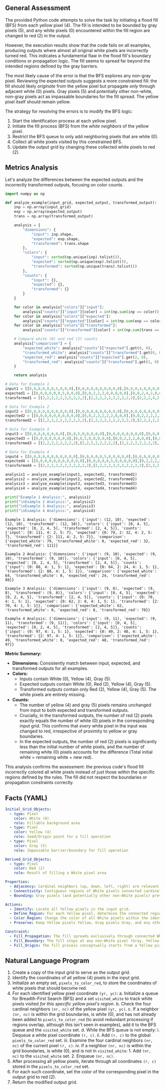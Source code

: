 ## General Assessment

The provided Python code attempts to solve the task by initiating a flood fill (BFS) from each yellow pixel (4). The fill is intended to be bounded by gray pixels (5), and any white pixels (0) encountered within the fill region are changed to red (2) in the output.

However, the execution results show that the code fails on all examples, producing outputs where almost all original white pixels are incorrectly turned red. This indicates a fundamental flaw in the flood fill's boundary conditions or propagation logic. The fill seems to spread far beyond the intended regions defined by the gray barriers.

The most likely cause of the error is that the BFS explores any non-gray pixel. Reviewing the expected outputs suggests a more constrained fill: the fill should likely *originate* from the yellow pixel but propagate *only* through adjacent white (0) pixels. Gray pixels (5) and potentially other non-white, non-gray pixels act as impassable boundaries for the fill spread. The yellow pixel itself should remain yellow.

The strategy for resolving the errors is to modify the BFS logic:
1.  Start the identification process at each yellow pixel.
2.  Initiate the fill process (BFS) from the *white neighbors* of the yellow pixel.
3.  Restrict the BFS queue to only add neighboring pixels that are white (0).
4.  Collect all white pixels visited by this constrained BFS.
5.  Update the output grid by changing these collected white pixels to red (2).

## Metrics Analysis

Let's analyze the differences between the expected outputs and the incorrectly transformed outputs, focusing on color counts.


``` python
import numpy as np

def analyze_example(input_grid, expected_output, transformed_output):
    inp = np.array(input_grid)
    exp = np.array(expected_output)
    trans = np.array(transformed_output)

    analysis = {
        "dimensions": {
            "input": inp.shape,
            "expected": exp.shape,
            "transformed": trans.shape
        },
        "colors": {
            "input": sorted(np.unique(inp).tolist()),
            "expected": sorted(np.unique(exp).tolist()),
            "transformed": sorted(np.unique(trans).tolist())
        },
        "counts": {
            "input": {},
            "expected": {},
            "transformed": {}
        }
    }

    for color in analysis["colors"]["input"]:
        analysis["counts"]["input"][color] = int(np.sum(inp == color))
    for color in analysis["colors"]["expected"]:
        analysis["counts"]["expected"][color] = int(np.sum(exp == color))
    for color in analysis["colors"]["transformed"]:
        analysis["counts"]["transformed"][color] = int(np.sum(trans == color))

    # Compare white (0) and red (2) counts
    analysis["comparison"] = {
        "expected_white": analysis["counts"]["expected"].get(0, 0),
        "transformed_white": analysis["counts"]["transformed"].get(0, 0),
        "expected_red": analysis["counts"]["expected"].get(2, 0),
        "transformed_red": analysis["counts"]["transformed"].get(2, 0)
    }

    return analysis

# Data for Example 1
input1 = [[0,0,0,0,0,0,5,0,0,0],[0,0,0,0,0,0,0,0,0,0],[0,0,0,4,0,0,0,0,0,0],[0,0,0,0,0,0,0,0,5,0],[0,5,0,0,0,0,0,0,0,0],[0,0,0,0,5,0,0,0,0,0],[0,0,0,0,0,0,0,0,0,0],[5,0,0,0,0,0,0,0,0,0],[0,0,0,0,0,0,4,0,0,0],[0,0,0,0,0,0,0,0,0,0],[0,5,0,0,0,0,0,0,0,0],[0,0,0,0,0,0,0,0,0,5]]
expected1 = [[0,0,0,0,0,0,5,0,0,0],[0,0,2,2,2,0,0,0,0,0],[0,0,2,4,2,0,0,0,0,0],[0,0,2,2,2,0,0,0,5,0],[0,5,0,0,0,0,0,0,0,0],[0,0,0,0,5,0,0,0,0,0],[0,0,0,0,2,2,2,2,2,0],[5,0,0,0,2,2,2,2,2,0],[0,0,0,0,2,2,4,2,2,0],[0,0,0,0,2,2,2,2,2,0],[0,5,0,0,2,2,2,2,2,0],[0,0,0,0,0,0,0,0,0,5]]
transformed1 = [[2,2,2,2,2,2,5,2,2,2],[2,2,2,2,2,2,2,2,2,2],[2,2,2,4,2,2,2,2,2,2],[2,2,2,2,2,2,2,2,5,2],[2,5,2,2,2,2,2,2,2,2],[2,2,2,2,5,2,2,2,2,2],[2,2,2,2,2,2,2,2,2,2],[5,2,2,2,2,2,2,2,2,2],[2,2,2,2,2,2,4,2,2,2],[2,2,2,2,2,2,2,2,2,2],[2,5,2,2,2,2,2,2,2,2],[2,2,2,2,2,2,2,2,2,5]]

# Data for Example 2
input2 = [[0,0,0,0,0,0,0,0,0,0],[0,0,0,0,0,0,0,0,0,0],[0,0,0,0,0,0,0,0,0,0],[0,5,0,0,4,0,0,0,0,0],[0,0,0,0,0,0,0,0,0,0],[0,0,0,0,0,0,0,0,0,0],[0,0,0,0,0,0,0,0,0,0],[0,0,0,0,0,0,0,0,0,0],[0,0,0,0,0,0,0,0,0,0]]
expected2 = [[0,0,0,0,0,0,0,0,0,0],[0,0,2,2,2,2,2,0,0,0],[0,0,2,2,2,2,2,0,0,0],[0,5,2,2,4,2,2,0,0,0],[0,0,2,2,2,2,2,0,0,0],[0,0,2,2,2,2,2,0,0,0],[0,0,0,0,0,0,0,0,0,0],[0,0,0,0,0,0,0,0,0,0],[0,0,0,0,0,0,0,0,0,0]]
transformed2 = [[2,2,2,2,2,2,2,2,2,2],[2,2,2,2,2,2,2,2,2,2],[2,2,2,2,2,2,2,2,2,2],[2,5,2,2,4,2,2,2,2,2],[2,2,2,2,2,2,2,2,2,2],[2,2,2,2,2,2,2,2,2,2],[2,2,2,2,2,2,2,2,2,2],[2,2,2,2,2,2,2,2,2,2],[2,2,2,2,2,2,2,2,2,2]]

# Data for Example 3
input3 = [[0,0,0,0,0,0,0,0],[0,0,5,0,0,0,0,0],[0,0,0,0,0,0,0,0],[0,0,0,4,0,0,0,0],[0,0,0,0,0,0,0,0],[0,0,0,0,0,0,0,0],[0,0,0,0,0,0,0,0],[0,0,0,0,0,0,0,0],[0,0,0,0,0,0,0,0]]
expected3 = [[0,0,0,0,0,0,0,0],[0,0,5,0,0,0,0,0],[0,0,2,2,2,0,0,0],[0,0,2,4,2,0,0,0],[0,0,2,2,2,0,0,0],[0,0,0,0,0,0,0,0],[0,0,0,0,0,0,0,0],[0,0,0,0,0,0,0,0],[0,0,0,0,0,0,0,0]]
transformed3 = [[2,2,2,2,2,2,2,2],[2,2,5,2,2,2,2,2],[2,2,2,2,2,2,2,2],[2,2,2,4,2,2,2,2],[2,2,2,2,2,2,2,2],[2,2,2,2,2,2,2,2],[2,2,2,2,2,2,2,2],[2,2,2,2,2,2,2,2],[2,2,2,2,2,2,2,2]]

# Data for Example 4
input4 = [[0,0,0,0,0,0,0,0,0,0,0],[0,0,0,0,0,5,0,0,0,0,0],[0,0,0,0,0,0,0,0,0,0,0],[0,0,0,0,0,0,0,0,0,0,0],[0,0,0,0,0,0,0,0,0,0,0],[0,0,0,0,4,0,0,0,0,0,0],[0,0,0,0,0,0,0,0,0,0,0],[0,0,0,0,0,0,0,0,0,0,0],[0,0,0,0,0,0,0,0,0,0,0]]
expected4 = [[0,0,0,0,0,0,0,0,0,0,0],[0,0,0,0,0,5,0,0,0,0,0],[0,2,2,2,2,2,2,2,0,0,0],[0,2,2,2,2,2,2,2,0,0,0],[0,2,2,2,2,2,2,2,0,0,0],[0,2,2,2,4,2,2,2,0,0,0],[0,2,2,2,2,2,2,2,0,0,0],[0,2,2,2,2,2,2,2,0,0,0],[0,2,2,2,2,2,2,2,0,0,0]]
transformed4 = [[2,2,2,2,2,2,2,2,2,2,2],[2,2,2,2,2,5,2,2,2,2,2],[2,2,2,2,2,2,2,2,2,2,2],[2,2,2,2,2,2,2,2,2,2,2],[2,2,2,2,2,2,2,2,2,2,2],[2,2,2,2,4,2,2,2,2,2,2],[2,2,2,2,2,2,2,2,2,2,2],[2,2,2,2,2,2,2,2,2,2,2],[2,2,2,2,2,2,2,2,2,2,2]]

analysis1 = analyze_example(input1, expected1, transformed1)
analysis2 = analyze_example(input2, expected2, transformed2)
analysis3 = analyze_example(input3, expected3, transformed3)
analysis4 = analyze_example(input4, expected4, transformed4)

print("Example 1 Analysis:", analysis1)
print("\nExample 2 Analysis:", analysis2)
print("\nExample 3 Analysis:", analysis3)
print("\nExample 4 Analysis:", analysis4)
```
```
Example 1 Analysis: {'dimensions': {'input': (12, 10), 'expected': (12, 10), 'transformed': (12, 10)}, 'colors': {'input': [0, 4, 5], 'expected': [0, 2, 4, 5], 'transformed': [2, 4, 5]}, 'counts': {'input': {0: 111, 4: 2, 5: 7}, 'expected': {0: 79, 2: 32, 4: 2, 5: 7}, 'transformed': {2: 111, 4: 2, 5: 7}}, 'comparison': {'expected_white': 79, 'transformed_white': 0, 'expected_red': 32, 'transformed_red': 111}}

Example 2 Analysis: {'dimensions': {'input': (9, 10), 'expected': (9, 10), 'transformed': (9, 10)}, 'colors': {'input': [0, 4, 5], 'expected': [0, 2, 4, 5], 'transformed': [2, 4, 5]}, 'counts': {'input': {0: 88, 4: 1, 5: 1}, 'expected': {0: 64, 2: 24, 4: 1, 5: 1}, 'transformed': {2: 88, 4: 1, 5: 1}}, 'comparison': {'expected_white': 64, 'transformed_white': 0, 'expected_red': 24, 'transformed_red': 88}}

Example 3 Analysis: {'dimensions': {'input': (9, 8), 'expected': (9, 8), 'transformed': (9, 8)}, 'colors': {'input': [0, 4, 5], 'expected': [0, 2, 4, 5], 'transformed': [2, 4, 5]}, 'counts': {'input': {0: 70, 4: 1, 5: 1}, 'expected': {0: 62, 2: 8, 4: 1, 5: 1}, 'transformed': {2: 70, 4: 1, 5: 1}}, 'comparison': {'expected_white': 62, 'transformed_white': 0, 'expected_red': 8, 'transformed_red': 70}}

Example 4 Analysis: {'dimensions': {'input': (9, 11), 'expected': (9, 11), 'transformed': (9, 11)}, 'colors': {'input': [0, 4, 5], 'expected': [0, 2, 4, 5], 'transformed': [2, 4, 5]}, 'counts': {'input': {0: 97, 4: 1, 5: 1}, 'expected': {0: 49, 2: 48, 4: 1, 5: 1}, 'transformed': {2: 97, 4: 1, 5: 1}}, 'comparison': {'expected_white': 49, 'transformed_white': 0, 'expected_red': 48, 'transformed_red': 97}}

```
**Metric Summary:**

*   **Dimensions:** Consistently match between input, expected, and transformed outputs for all examples.
*   **Colors:**
    *   Inputs contain White (0), Yellow (4), Gray (5).
    *   Expected outputs contain White (0), Red (2), Yellow (4), Gray (5).
    *   Transformed outputs contain only Red (2), Yellow (4), Gray (5). The white pixels are entirely missing.
*   **Counts:**
    *   The number of yellow (4) and gray (5) pixels remains unchanged from input to both expected and transformed outputs.
    *   Crucially, in the transformed outputs, the number of red (2) pixels exactly equals the number of white (0) pixels in the corresponding input grid. This confirms that *every* white pixel in the input was changed to red, irrespective of proximity to yellow or gray boundaries.
    *   In the expected outputs, the number of red (2) pixels is significantly less than the initial number of white pixels, and the number of remaining white (0) pixels accounts for the difference (Total initial white = remaining white + new red).

This analysis confirms the assessment: the previous code's flood fill incorrectly colored all white pixels instead of just those within the specific regions defined by the rules. The fill did not respect the boundaries or propagation constraints correctly.

## Facts (YAML)


```yaml
Initial_Grid_Objects:
  - type: Pixel
    color: White (0)
    role: Fillable background area
  - type: Pixel
    color: Yellow (4)
    role: Seed/Origin point for a fill operation
  - type: Pixel
    color: Gray (5)
    role: Impassable barrier/boundary for fill operation

Derived_Grid_Objects:
  - type: Pixel
    color: Red (2)
    role: Result of filling a White pixel area

Properties:
  - Adjacency: Cardinal neighbors (up, down, left, right) are relevant for fill propagation.
  - Connectivity: Contiguous regions of White pixels connected cardinally.
  - Bounding: Gray pixels (and potentially other non-White pixels) prevent fill propagation.

Actions:
  - Identify: Locate all Yellow pixels in the input grid.
  - Define_Region: For each Yellow pixel, determine the connected region of White pixels that are reachable from the Yellow pixel's adjacent White neighbors by moving only through White pixels, without crossing Gray pixels or other non-White pixels.
  - Color_Region: Change the color of all White pixels within the identified region to Red (2).
  - Preserve: Keep Yellow pixels Yellow, Gray pixels Gray, and any other original non-White pixels unchanged. White pixels outside any defined region remain White.

Constraint:
  - Fill_Propagation: The fill spreads exclusively through connected White (0) pixels.
  - Fill_Boundary: The fill stops at any non-White pixel (Gray, Yellow, others) and grid edges.
  - Fill_Origin: The fill process conceptually starts from a Yellow pixel, effectively filling the connected component of White pixels adjacent to it.
```


## Natural Language Program

1.  Create a copy of the input grid to serve as the output grid.
2.  Identify the coordinates of all yellow (4) pixels in the input grid.
3.  Initialize an empty set, `pixels_to_color_red`, to store the coordinates of white pixels that should become red.
4.  For each identified yellow pixel coordinate `(yr, yc)`:
    a.  Initialize a queue for Breadth-First Search (BFS) and a set `visited_white` to track white pixels visited *for this specific yellow pixel's region*.
    b.  Check the four cardinal neighbors `(nr, nc)` of the yellow pixel `(yr, yc)`.
    c.  If a neighbor `(nr, nc)` is within the grid boundaries, is white (0), and has not already been added to `pixels_to_color_red` (to avoid redundant processing if regions overlap, although this isn't seen in examples), add it to the BFS queue and the `visited_white` set.
    d.  While the BFS queue is not empty:
        i.  Dequeue a white pixel coordinate `(r, c)`.
        ii. Add `(r, c)` to the global `pixels_to_color_red` set.
        iii. Examine the four cardinal neighbors `(nr, nc)` of the current pixel `(r, c)`.
        iv. If a neighbor `(nr, nc)` is within the grid boundaries, is white (0), and is not in `visited_white`:
            1.  Add `(nr, nc)` to the `visited_white` set.
            2.  Enqueue `(nr, nc)`.
5.  After processing all yellow pixels, iterate through all coordinates `(r, c)` stored in the `pixels_to_color_red` set.
6.  For each such coordinate, set the color of the corresponding pixel in the output grid to red (2).
7.  Return the modified output grid.
